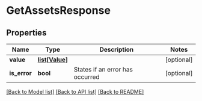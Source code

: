 # GetAssetsResponse

## Properties
Name | Type | Description | Notes
------------ | ------------- | ------------- | -------------
**value** | [**list[Value]**](Value.md) |  | [optional] 
**is_error** | **bool** | States if an error has occurred | [optional] 

[[Back to Model list]](../README.md#documentation-for-models) [[Back to API list]](../README.md#documentation-for-api-endpoints) [[Back to README]](../README.md)

